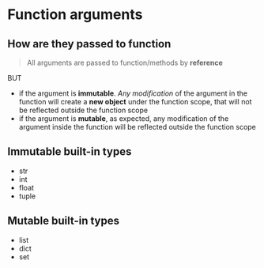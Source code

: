 # Function arguments

## How are they passed to function

> All arguments are passed to function/methods by **reference**

BUT

- if the argument is **immutable**. *Any modification* of the argument in the function will create a **new object** under the function scope, that will not be reflected outside the function scope
- if the argument is **mutable**, as expected, any modification of the argument inside the function will be reflected outside the function scope

## Immutable built-in types

- str
- int
- float
- tuple

## Mutable built-in types

- list
- dict
- set
